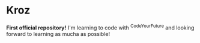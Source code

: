 # Kroz
**First official repository!**
I'm learning to code with <sup>CodeYourFuture</sup> and looking forward to learning as mucha as possible!
